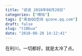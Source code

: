 ```yaml
---
title: "说说 2010年08月28日"
categories: ["嘀咕"]
tags: ["来自QQ空间 qzone.qq.com"]
draft: false
slug: "t1Bbua"
date: "2010-08-28 14:12:41"
---
```


在利川，一切都好。就是太冷了点。
